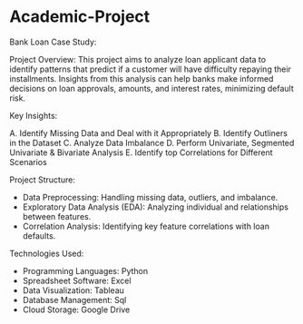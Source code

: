 # Academic-Project
Bank Loan Case Study:

Project Overview:
This project aims to analyze loan applicant data to identify patterns that predict if a customer will have difficulty repaying their installments. Insights from this analysis can help banks make informed decisions on loan approvals, amounts, and interest rates, minimizing default risk.

Key Insights:

A. Identify Missing Data and Deal with it Appropriately
B. Identify Outliners in the Dataset
C. Analyze Data Imbalance
D. Perform Univariate, Segmented Univariate & Bivariate Analysis
E. Identify top Correlations for Different Scenarios

Project Structure:
- Data Preprocessing: Handling missing data, outliers, and imbalance.
- Exploratory Data Analysis (EDA): Analyzing individual and relationships between features.
- Correlation Analysis: Identifying key feature correlations with loan defaults.

Technologies Used:
- Programming Languages: Python
- Spreadsheet Software: Excel
- Data Visualization: Tableau
- Database Management: Sql
- Cloud Storage: Google Drive

